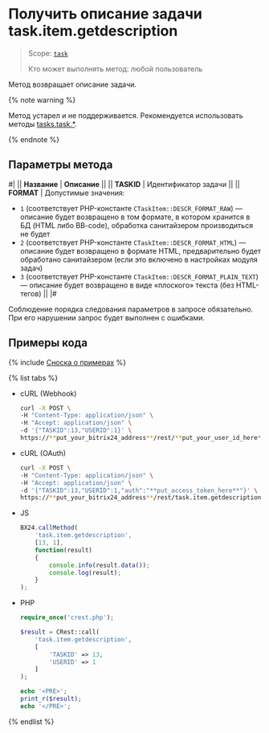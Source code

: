 # Получить описание задачи task.item.getdescription

> Scope: [`task`](../../../scopes/permissions.md)
>
> Кто может выполнять метод: любой пользователь

Метод возвращает описание задачи.

{% note warning %}

Метод устарел и не поддерживается. Рекомендуется использовать методы [tasks.task.*](../../index.md).

{% endnote %}

## Параметры метода

#|
|| **Название** | **Описание** ||
|| **TASKID** | Идентификатор задачи ||
|| **FORMAT** | Допустимые значения:
- `1` (соответствует PHP-константе `CTaskItem::DESCR_FORMAT_RAW`) — описание будет возвращено в том формате, в котором хранится в БД (HTML либо BB-code), обработка санитайзером производиться не будет
- `2` (соответствует PHP-константе `CTaskItem::DESCR_FORMAT_HTML`) — описание будет возвращено в формате HTML, предварительно будет обработано санитайзером (если это включено в настройках модуля задач)
- `3` (соответствует PHP-константе `CTaskItem::DESCR_FORMAT_PLAIN_TEXT`) — описание будет возвращено в виде «плоского» текста (без HTML-тегов) ||
|#

Соблюдение порядка следования параметров в запросе обязательно. При его нарушении запрос будет выполнен с ошибками.

## Примеры кода

{% include [Сноска о примерах](../../../../_includes/examples.md) %}

{% list tabs %}

- cURL (Webhook)

    ```bash
    curl -X POST \
    -H "Content-Type: application/json" \
    -H "Accept: application/json" \
    -d '{"TASKID":13,"USERID":1}' \
    https://**put_your_bitrix24_address**/rest/**put_your_user_id_here**/**put_your_webhook_here**/task.item.getdescription
    ```

- cURL (OAuth)

    ```bash
    curl -X POST \
    -H "Content-Type: application/json" \
    -H "Accept: application/json" \
    -d '{"TASKID":13,"USERID":1,"auth":"**put_access_token_here**"}' \
    https://**put_your_bitrix24_address**/rest/task.item.getdescription
    ```

- JS

    ```js
    BX24.callMethod(
        'task.item.getdescription',
        [13, 1],
        function(result)
        {
            console.info(result.data());
            console.log(result);
        }
    );
    ```

- PHP

    ```php
    require_once('crest.php');

    $result = CRest::call(
        'task.item.getdescription',
        [
            'TASKID' => 13,
            'USERID' => 1
        ]
    );

    echo '<PRE>';
    print_r($result);
    echo '</PRE>';
    ```

{% endlist %}
